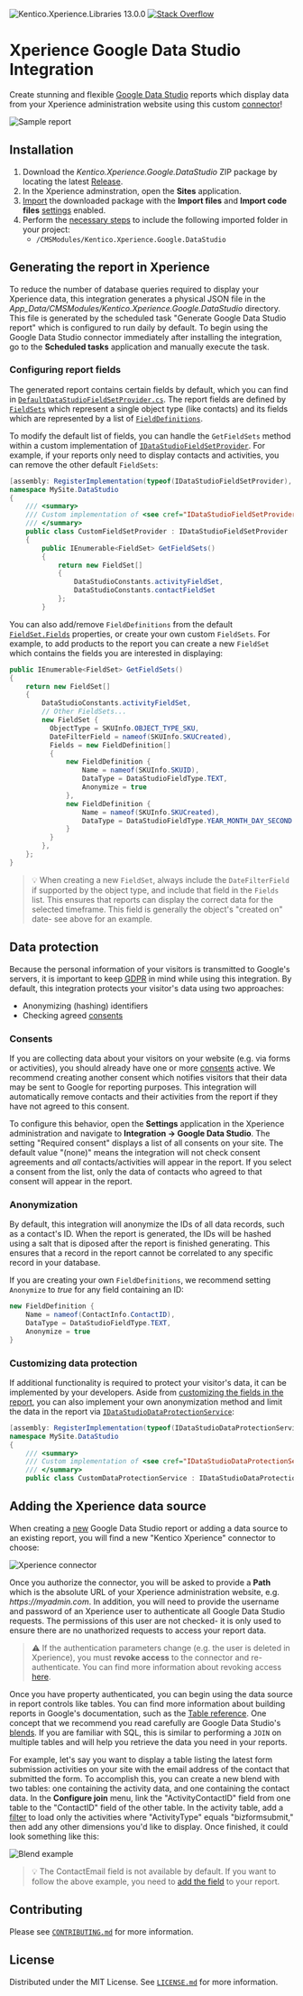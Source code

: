 ![Kentico.Xperience.Libraries 13.0.0](https://img.shields.io/badge/Kentico.Xperience.Libraries-v13.0.0-orange)
[![Stack Overflow](https://img.shields.io/badge/Stack%20Overflow-ASK%20NOW-FE7A16.svg?logo=stackoverflow&logoColor=white)](https://stackoverflow.com/tags/kentico)

# Xperience Google Data Studio Integration

Create stunning and flexible [Google Data Studio](https://marketingplatform.google.com/about/data-studio/) reports which display data from your Xperience administration website using this custom [connector](https://support.google.com/datastudio/answer/6318763)!

![Sample report](/img/report-sample.png)

## Installation

1.  Download the _Kentico.Xperience.Google.DataStudio_ ZIP package by locating the latest [Release](https://github.com/Kentico/xperience-google-datastudio/releases).
1. In the Xperience adminstration, open the __Sites__ application.
1. [Import](https://docs.xperience.io/deploying-websites/exporting-and-importing-sites/importing-a-site-or-objects) the downloaded package with the __Import files__ and __Import code files__ [settings](https://docs.xperience.io/deploying-websites/exporting-and-importing-sites/importing-a-site-or-objects#Importingasiteorobjects-Import-Objectselectionsettings) enabled.
1. Perform the [necessary steps](https://docs.xperience.io/deploying-websites/exporting-and-importing-sites/importing-a-site-or-objects#Importingasiteorobjects-Importingpackageswithfiles) to include the following imported folder in your project:
   - `/CMSModules/Kentico.Xperience.Google.DataStudio`

## Generating the report in Xperience

To reduce the number of database queries required to display your Xperience data, this integration generates a physical JSON file in the _App_Data/CMSModules/Kentico.Xperience.Google.DataStudio_ directory. This file is generated by the scheduled task "Generate Google Data Studio report" which is configured to run daily by default. To begin using the Google Data Studio connector immediately after installing the integration, go to the __Scheduled tasks__ application and manually execute the task.

### Configuring report fields

The generated report contains certain fields by default, which you can find in [`DefaultDataStudioFieldSetProvider.cs`](/src/Kentico.Xperience.Google.DataStudio/Services/Implementations/DefaultDataStudioFieldSetProvider.cs). The report fields are defined by [`FieldSets`](/src/Kentico.Xperience.Google.DataStudio/Models/FieldSet.cs) which represent a single object type (like contacts) and its fields which are represented by a list of [`FieldDefinitions`](/src/Kentico.Xperience.Google.DataStudio/Models/FieldDefinition.cs).

To modify the default list of fields, you can handle the `GetFieldSets` method within a custom implementation of [`IDataStudioFieldSetProvider`](/src/Kentico.Xperience.Google.DataStudio/Services/IDataStudioFieldSetProvider.cs). For example, if your reports only need to display contacts and activities, you can remove the other default `FieldSets`:

```cs
[assembly: RegisterImplementation(typeof(IDataStudioFieldSetProvider), typeof(CustomFieldSetProvider), Lifestyle = Lifestyle.Singleton, Priority = RegistrationPriority.Default)]
namespace MySite.DataStudio
{
    /// <summary>
    /// Custom implementation of <see cref="IDataStudioFieldSetProvider"/>.
    /// </summary>
    public class CustomFieldSetProvider : IDataStudioFieldSetProvider
    {
        public IEnumerable<FieldSet> GetFieldSets()
        {
            return new FieldSet[]
            {
                DataStudioConstants.activityFieldSet,
                DataStudioConstants.contactFieldSet
            };
        }
```

You can also add/remove `FieldDefinitions` from the default [`FieldSet.Fields`](/src/Kentico.Xperience.Google.DataStudio/Models/FieldSet.cs#L24) properties, or create your own custom `FieldSets`. For example, to add products to the report you can create a new `FieldSet` which contains the fields you are interested in displaying:

```cs
public IEnumerable<FieldSet> GetFieldSets()
{
    return new FieldSet[]
    {
        DataStudioConstants.activityFieldSet,
        // Other FieldSets...
        new FieldSet {
          ObjectType = SKUInfo.OBJECT_TYPE_SKU,
          DateFilterField = nameof(SKUInfo.SKUCreated),
          Fields = new FieldDefinition[]
          {
              new FieldDefinition {
                  Name = nameof(SKUInfo.SKUID),
                  DataType = DataStudioFieldType.TEXT,
                  Anonymize = true
              },
              new FieldDefinition {
                  Name = nameof(SKUInfo.SKUCreated),
                  DataType = DataStudioFieldType.YEAR_MONTH_DAY_SECOND
              }
          }
        },
    };
}
```

> :bulb: When creating a new `FieldSet`, always include the `DateFilterField` if supported by the object type, and include that field in the `Fields` list. This ensures that reports can display the correct data for the selected timeframe. This field is generally the object's "created on" date- see above for an example.

## Data protection

Because the personal information of your visitors is transmitted to Google's servers, it is important to keep [GDPR](https://docs.xperience.io/configuring-xperience/data-protection) in mind while using this integration. By default, this integration protects your visitor's data using two approaches:

- Anonymizing (hashing) identifiers
- Checking agreed [consents](https://docs.xperience.io/configuring-xperience/data-protection/gdpr-compliance/working-with-consents)

### Consents

If you are collecting data about your visitors on your website (e.g. via forms or activities), you should already have one or more [consents](https://docs.xperience.io/configuring-xperience/data-protection/gdpr-compliance/working-with-consents) active. We recommend creating another consent which notifies visitors that their data may be sent to Google for reporting purposes. This integration will automatically remove contacts and their activities from the report if they have not agreed to this consent.

To configure this behavior, open the __Settings__ application in the Xperience administration and navigate to __Integration → Google Data Studio__. The setting "Required consent" displays a list of all consents on your site. The default value "(none)" means the integration will not check consent agreements and _all_ contacts/activities will appear in the report. If you select a consent from the list, only the data of contacts who agreed to that consent will appear in the report.

### Anonymization

By default, this integration will anonymize the IDs of all data records, such as a contact's ID. When the report is generated, the IDs will be hashed using a salt that is diposed after the report is finished generating. This ensures that a record in the report cannot be correlated to any specific record in your database.

If you are creating your own `FieldDefinitions`, we recommend setting `Anonymize` to _true_ for any field containing an ID:

```cs
new FieldDefinition {
    Name = nameof(ContactInfo.ContactID),
    DataType = DataStudioFieldType.TEXT,
    Anonymize = true
}
```

### Customizing data protection

If additional functionality is required to protect your visitor's data, it can be implemented by your developers. Aside from [customizing the fields in the report](#configuring-report-fields), you can also implement your own anonymization method and limit the data in the report via [`IDataStudioDataProtectionService`](/src/Kentico.Xperience.Google.DataStudio/Services/IDataStudioDataProtectionService.cs):

```cs
[assembly: RegisterImplementation(typeof(IDataStudioDataProtectionService), typeof(CustomDataProtectionService), Lifestyle = Lifestyle.Singleton, Priority = RegistrationPriority.Default)]
namespace MySite.DataStudio
{
    /// <summary>
    /// Custom implementation of <see cref="IDataStudioDataProtectionService"/>.
    /// </summary>
    public class CustomDataProtectionService : IDataStudioDataProtectionService {
```

## Adding the Xperience data source

When creating a [new](https://datastudio.google.com/) Google Data Studio report or adding a data source to an existing report, you will find a new "Kentico Xperience" connector to choose:

![Xperience connector](/img/xperience-connector.png)

Once you authorize the connector, you will be asked to provide a __Path__ which is the absolute URL of your Xperience administration website, e.g. _https://myadmin.com_. In addition, you will need to provide the username and password of an Xperience user to authenticate all Google Data Studio requests. The permissions of this user are not checked- it is only used to ensure there are no unathorized requests to access your report data.

> :warning: If the authentication parameters change (e.g. the user is deleted in Xperience), you must __revoke access__ to the connector and re-authenticate. You can find more information about revoking access [here](https://support.google.com/datastudio/answer/6371135).

Once you have property authenticated, you can begin using the data source in report controls like tables. You can find more information about building reports in Google's documentation, such as the [Table reference](https://support.google.com/datastudio/answer/7189044). One concept that we recommend you read carefully are Google Data Studio's [blends](https://support.google.com/datastudio/answer/9061420). If you are familiar with SQL, this is similar to performing a `JOIN` on multiple tables and will help you retrieve the data you need in your reports.

For example, let's say you want to display a table listing the latest form submission activities on your site with the email address of the contact that submitted the form. To accomplish this, you can create a new blend with two tables: one containing the activity data, and one containing the contact data. In the __Configure join__ menu, link the "ActivityContactID" field from one table to the "ContactID" field of the other table. In the activity table, add a [filter](https://support.google.com/datastudio/answer/6291066) to load only the activities where "ActivityType" equals "bizformsubmit," then add any other dimensions you'd like to display. Once finished, it could look something like this:

![Blend example](/img/blend-example.png)

> :bulb: The ContactEmail field is not available by default. If you want to follow the above example, you need to [add the field](#configuring-report-fields) to your report.

## Contributing

Please see [`CONTRIBUTING.md`](CONTRIBUTING.md) for more information.

## License

Distributed under the MIT License. See [`LICENSE.md`](./LICENSE.md) for more information.